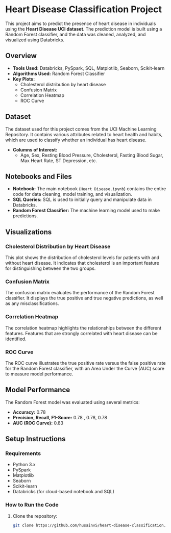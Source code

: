 # Heart Disease Classification Project

This project aims to predict the presence of heart disease in individuals using the **Heart Disease UCI dataset**. The prediction model is built using a Random Forest classifier, and the data was cleaned, analyzed, and visualized using Databricks.

## Overview

- **Tools Used:** Databricks, PySpark, SQL, Matplotlib, Seaborn, Scikit-learn
- **Algorithms Used:** Random Forest Classifier
- **Key Plots:**
  - Cholesterol distribution by heart disease
  - Confusion Matrix
  - Correlation Heatmap
  - ROC Curve

## Dataset

The dataset used for this project comes from the UCI Machine Learning Repository. It contains various attributes related to heart health and habits, which are used to classify whether an individual has heart disease.

- **Columns of Interest:**
  - Age, Sex, Resting Blood Pressure, Cholesterol, Fasting Blood Sugar, Max Heart Rate, ST Depression, etc.

## Notebooks and Files

- **Notebook:** The main notebook (`Heart Disease.ipynb`) contains the entire code for data cleaning, model training, and visualization.
- **SQL Queries:** SQL is used to initially query and manipulate data in Databricks.
- **Random Forest Classifier:** The machine learning model used to make predictions.

## Visualizations

### Cholesterol Distribution by Heart Disease

This plot shows the distribution of cholesterol levels for patients with and without heart disease. It indicates that cholesterol is an important feature for distinguishing between the two groups.

### Confusion Matrix

The confusion matrix evaluates the performance of the Random Forest classifier. It displays the true positive and true negative predictions, as well as any misclassifications.

### Correlation Heatmap

The correlation heatmap highlights the relationships between the different features. Features that are strongly correlated with heart disease can be identified.

### ROC Curve

The ROC curve illustrates the true positive rate versus the false positive rate for the Random Forest classifier, with an Area Under the Curve (AUC) score to measure model performance.

## Model Performance

The Random Forest model was evaluated using several metrics:
- **Accuracy:** 0.78
- **Precision, Recall, F1-Score:**  0.78 , 0.78,  0.78
- **AUC (ROC Curve):** 0.83

## Setup Instructions

### Requirements

- Python 3.x
- PySpark
- Matplotlib
- Seaborn
- Scikit-learn
- Databricks (for cloud-based notebook and SQL)

### How to Run the Code

1. Clone the repository:
   ```bash
   git clone https://github.com/husainv5/heart-disease-classification.git
